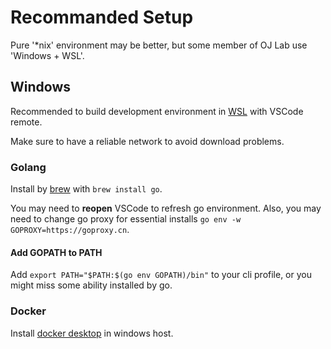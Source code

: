 # Recommanded Setup

Pure '*nix' environment may be better, but some member of OJ Lab use 'Windows + WSL'.

## Windows

Recommended to build development environment in
[WSL](https://learn.microsoft.com/zh-cn/windows/wsl/) with VSCode remote.

Make sure to have a reliable network to avoid download problems.

### Golang

Install by [brew](https://brew.sh/) with `brew install go`.

You may need to **reopen** VSCode to refresh go environment.
Also, you may need to change go proxy for essential installs `go env -w GOPROXY=https://goproxy.cn`.

#### Add GOPATH to PATH

Add `export PATH="$PATH:$(go env GOPATH)/bin"` to your cli profile,
or you might miss some ability installed by go.

### Docker

Install [docker desktop](https://www.docker.com/products/docker-desktop/) in windows host.
